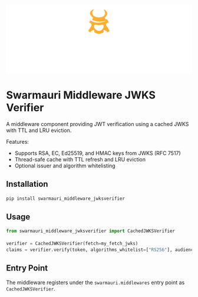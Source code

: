 <!-- Dark OS/GitHub theme → show LIGHT PNG; Light → show DARK PNG -->
<picture>
  <source media="(prefers-color-scheme: dark)"  srcset="../../../assets/swarmauri_brand_frag_light.png">
  <source media="(prefers-color-scheme: light)" srcset="../../../assets/swarmauri_brand_frag_dark.png">
  <!-- Fallback below (see #2) -->
  <img alt="Project logo" src="../../../assets/swarmauri_brand_frag_dark.png" width="640">
</picture>


# Swarmauri Middleware JWKS Verifier

A middleware component providing JWT verification using a cached JWKS with TTL and LRU eviction.

Features:
- Supports RSA, EC, Ed25519, and HMAC keys from JWKS (RFC 7517)
- Thread-safe cache with TTL refresh and LRU eviction
- Optional issuer and algorithm whitelisting

## Installation

```bash
pip install swarmauri_middleware_jwksverifier
```

## Usage

```python
from swarmauri_middleware_jwksverifier import CachedJWKSVerifier

verifier = CachedJWKSVerifier(fetch=my_fetch_jwks)
claims = verifier.verify(token, algorithms_whitelist=["RS256"], audience="me")
```

## Entry Point

The middleware registers under the `swarmauri.middlewares` entry point as `CachedJWKSVerifier`.
